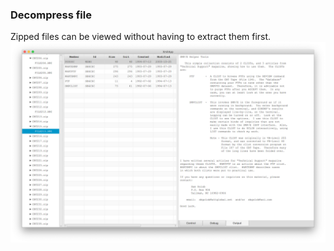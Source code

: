 ### Decompress file
Zipped files can be viewed without having to extract them first.
![decompress](xmit-zip.png?raw=true "decompress")